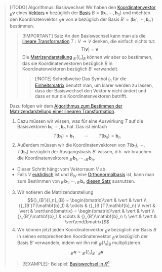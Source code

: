 > [!TODO] Algorithmus: Basiswechsel
> Wir haben den [Koordinatenvektor](Koordinatenvektor.md) ${}_{B}\mathbf{v}$ eines [Vektors](../Abstrakter%20Vektorraum.md) $\mathbf{v}$ bezüglich der [Basis](Basis.md) $B = (\mathbf{b}_1,\cdots,\mathbf{b}_n)$ und möchten den Koordinatenvektor ${}_{B'}\mathbf{v}$ von $\mathbf{v}$ bezüglich der Basis $B' = (\mathbf{b}_1',\cdots,\mathbf{b}_n')$ bestimmen.
> 
> > [!IMPORTANT] Satz
> > An den Basiswechsel kann man als die [lineare Transformation](../Lineare%20Transformationen/Lineare%20Transformation.md) $T: V \to V$ denken, die einfach nichts tut:
> > $$T(\mathbf{v}) = \mathbf{v}$$
> > Die [Matrizendarstellung](../Lineare%20Transformationen/Matrizendarstellung.md) ${}_{B'}[I_n]_B$ können wir aber so bestimmen, das sie Koordinatenvektoren bezüglich $B$ in Koordinatenvektoren bezüglich $B'$ verwandelt.
> > > [!NOTE] Schreibweise
> > > Das Symbol $I_n$ für die [Einheitsmatrix](../../Matrizen/Quadratische%20Matrizen/Einheitsmatrix.md) benutzt man, um klarer werden zu lassen, dass der Basiswechsel den Vektor $\mathbf{v}$ nicht ändert und dass er nur die Koordinatenvektoren betrifft.
> 
> Dazu folgen wir dem [Algorithmus zum Bestimmen der Matrizendarstellung einer linearen Transformation](../Lineare%20Transformationen/Matrizendarstellung.md).
> 
> 1. Dazu müssen wir wissen, was für eine Auswirkung $T$ auf die Basisvektoren $\mathbf{b}_1,\cdots,\mathbf{b}_n$ hat. Das ist einfach 
> $$T(\mathbf{b}_1) = \mathbf{b}_1 \qquad \cdots \qquad T(\mathbf{b}_n) = \mathbf{b}_n$$
> 2. Außerdem müssen wir die Koordinatenvektoren von $T(\mathbf{b}_1), \cdots, T(\mathbf{b}_n)$ bezüglich der Ausgangsbasis $B'$ wissen, d.h. wir brauchen die Koordinatenvektoren ${}_{B'}\mathbf{b}_1,\cdots,{}_{B'}\mathbf{b}_n$.
> - Dieser Schritt hängt vom Vektorraum $V$ ab.
> - Falls $V$ [euklidisch](../Euklidische%20Vektorräume/Abstraktes%20inneres%20Produkt.md) ist und $B_W$ eine [Orthonormalbasis](Orthonormalbasis.md) ist, kann man zum Bestimmen von ${}_{B'}\mathbf{b}_1,\cdots,{}_{B'}\mathbf{b}_n$ [diesen Satz](Basisdarstellung%20durch%20Orthonormalbasis.md) ausnutzen.
> 3. Wir notieren die Matrizendarstellung
> $${}_{B'}[I_n]_{B} = \begin{bmatrix}\vert & \vert & \vert \\ {}_{B'}T(\mathbf{b}_1) & \cdots & {}_{B'}T(\mathbf{b}_n) \\ \vert & \vert & \vert\end{bmatrix} = \begin{bmatrix}\vert & \vert & \vert \\ {}_{B'}\mathbf{b}_1 & \cdots & {}_{B'}\mathbf{b}_n \\ \vert & \vert & \vert\end{bmatrix}$$
> 4. Wir können jetzt jeden Koordinatenvektor ${}_{B}\mathbf{v}$ bezüglich der Basis $B$ in seinen entsprechenden Koordinatenvektor ${}_{B'}\mathbf{v}$ bezüglich der Basis $B'$ verwandeln, indem wir ihn mit ${}_{B'}[I_n]_{B}$ multiplizieren.
> $${}_{B'}\mathbf{v} = {}_{B'}[I_n]_{B}\cdot {}_{B}\mathbf{v}$$
> 
> > [!EXAMPLE]- Beispiel: [Basiswechsel in $K^n$](../../Vektoren%20als%20Matrizen/Basiswechsel.md)